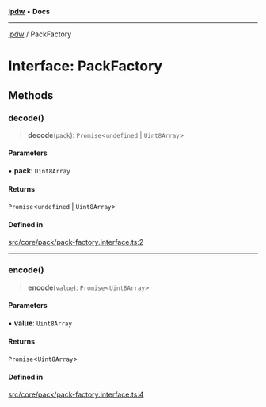 [**ipdw**](../README.md) • **Docs**

***

[ipdw](../globals.md) / PackFactory

# Interface: PackFactory

## Methods

### decode()

> **decode**(`pack`): `Promise`\<`undefined` \| `Uint8Array`\>

#### Parameters

• **pack**: `Uint8Array`

#### Returns

`Promise`\<`undefined` \| `Uint8Array`\>

#### Defined in

[src/core/pack/pack-factory.interface.ts:2](https://github.com/ansi-code/ipdw/blob/d3334c70f49293ce3e0ff61a485778d41bda3a8d/src/core/pack/pack-factory.interface.ts#L2)

***

### encode()

> **encode**(`value`): `Promise`\<`Uint8Array`\>

#### Parameters

• **value**: `Uint8Array`

#### Returns

`Promise`\<`Uint8Array`\>

#### Defined in

[src/core/pack/pack-factory.interface.ts:4](https://github.com/ansi-code/ipdw/blob/d3334c70f49293ce3e0ff61a485778d41bda3a8d/src/core/pack/pack-factory.interface.ts#L4)
